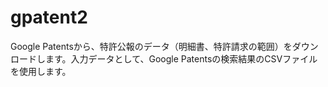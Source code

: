 # gpatent2

Google Patentsから、特許公報のデータ（明細書、特許請求の範囲）をダウンロードします。入力データとして、Google Patentsの検索結果のCSVファイルを使用します。
